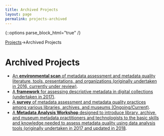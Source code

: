 ```yaml
---
title: Archived Projects
layout: page
permalink: projects-archived
---
```

   {::options parse_block_html="true" /}

<a href="/projects">Projects</a>->Archived Projects

<h1 id="top">Archived Projects</h1>


* [An <b>environmental scan</b> of metadata assessment and metadata quality literature, tools, presentations, and organizations (originally undertaken in 2016, currently under review)](/environmental-scan).
* [A <b>framework</b> for assessing descriptive metadata in digital collections (undertaken in 2017)](/framework).
* [A <b>survey</b> of metadata assessment and metadata quality practices among various libraries, archives, and museums (Ongoing/Current)](/benchmarks).
* [A <b>Metadata Analysis Workshop</b> designed to introduce library, archive, and museum metadata practitioners and technologists to the basic skills and knowledge needed to assess metadata quality using data analysis tools (originally undertaken in 2017 and updated in 2018](/metadata-workshop).
